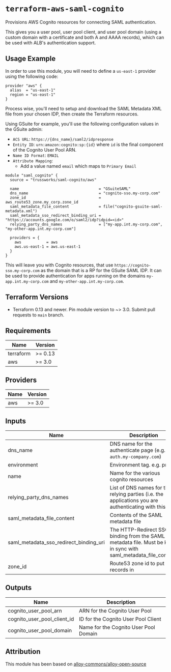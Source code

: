 # `terraform-aws-saml-cognito`

Provisions AWS Cognito resources for connecting SAML authentication.

This gives you a user pool, user pool client, and user pool domain (using a
custom domain with a certificate and both A and AAAA records), which can be
used with ALB's authentication support.

## Usage Example

In order to use this module, you will need to define a `us-east-1` provider using the following code:

```hcl
provider "aws" {
  alias  = "us-east-1"
  region = "us-east-1"
}
```

Process wise, you'll need to setup and download the SAML Metadata XML file from your chosen IDP, then create the Terraform resources.

Using GSuite for example, you'll use the following configuration values in the GSuite admin:

- `ACS URL`: `https://{dns_name}/saml2/idpresponse`
- `Entity ID`: `urn:amazon:cognito:sp:{id}` where `id` is the final component
  of the Cognito User Pool ARN.
- `Name ID Format`: `EMAIL`
- `Attribute Mapping`:
  - Add a value named `email` which maps to `Primary Email`

```hcl
module "saml_cognito" {
  source = "trussworks/saml-cognito/aws"

  name                                   = "GSuiteSAML"
  dns_name                               = "cognito-sso.my-corp.com"
  zone_id                                = aws_route53_zone.my_corp.zone_id
  saml_metadata_file_content             = file("cognito-gsuite-saml-metadata.xml")
  saml_metadata_sso_redirect_binding_uri = "https://accounts.google.com/o/saml2/idp?idpid=<id>"
  relying_party_dns_names                = ["my-app.int.my-corp.com", "my-other-app.int.my-corp.com"]

  providers = {
    aws           = aws
    aws.us-east-1 = aws.us-east-1
  }
}
```

This will leave you with Cognito resources, that use
`https://cognito-sso.my-corp.com` as the domain that is a RP for the GSuite
SAML IDP. It can be used to provide authentication for apps running on the
domains `my-app.int.my-corp.com` and `my-other-app.int.my-corp.com`.


## Terraform Versions

- Terraform 0.13 and newer. Pin module version to ~> 3.0. Submit pull requests to `main` branch.

<!-- BEGINNING OF PRE-COMMIT-TERRAFORM DOCS HOOK -->
## Requirements

| Name | Version |
|------|---------|
| terraform | >= 0.13 |
| aws | >= 3.0 |

## Providers

| Name | Version |
|------|---------|
| aws | >= 3.0 |

## Inputs

| Name | Description | Type | Default | Required |
|------|-------------|------|---------|:--------:|
| dns\_name | DNS name for the authenticate page (e.g. `auth.my-company.com`) | `string` | n/a | yes |
| environment | Environment tag. e.g. prod | `string` | n/a | yes |
| name | Name for the various cognito resources | `string` | n/a | yes |
| relying\_party\_dns\_names | List of DNS names for the relying parties (i.e. the applications you are authenticating with this) | `list(string)` | n/a | yes |
| saml\_metadata\_file\_content | Contents of the SAML metadata file | `string` | n/a | yes |
| saml\_metadata\_sso\_redirect\_binding\_uri | The HTTP-Redirect SSO binding from the SAML metadata file. Must be kept in sync with saml\_metadata\_file\_content! | `string` | n/a | yes |
| zone\_id | Route53 zone id to put DNS records in | `string` | n/a | yes |

## Outputs

| Name | Description |
|------|-------------|
| cognito\_user\_pool\_arn | ARN for the Cognito User Pool |
| cognito\_user\_pool\_client\_id | ID for the Cognito User Pool Client |
| cognito\_user\_pool\_domain | Name for the Cognito User Pool Domain |

<!-- END OF PRE-COMMIT-TERRAFORM DOCS HOOK -->

## Attribution

This module has been based on [alloy-commons/alloy-open-source](https://github.com/alloy-commons/alloy-open-source/tree/master/terraform-modules/gsuite-saml-cognito)
